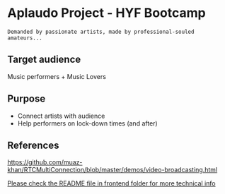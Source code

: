 # Aplaudo Project - HYF Bootcamp

`Demanded by passionate artists, made by professional-souled amateurs...`

## Target audience

Music performers + Music Lovers

## Purpose

- Connect artists with audience
- Help performers on lock-down times (and after)

## References

https://github.com/muaz-khan/RTCMultiConnection/blob/master/demos/video-broadcasting.html

[Please check the README file in frontend folder for more technical info](frontend/README.md)
